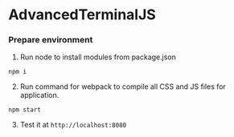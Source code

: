 # AdvancedTerminalJS

### Prepare environment
1. Run node to install modules from package.json

```
npm i
```

2. Run command for webpack to compile all CSS and JS files for application.

```
npm start
```

3. Test it at ```http://localhost:8080```